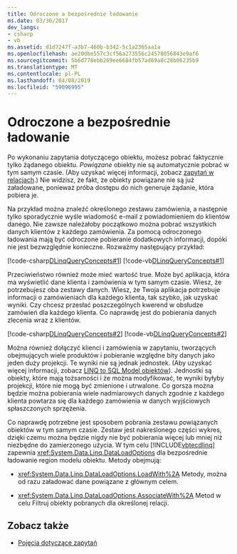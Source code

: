 ```yaml
---
title: Odroczone a bezpośrednie ładowanie
ms.date: 03/30/2017
dev_langs:
- csharp
- vb
ms.assetid: d1d7247f-a3b7-460b-b342-5c1a2365aa1a
ms.openlocfilehash: ae20dbe557c3cf56a273556c24578056843e9af6
ms.sourcegitcommit: 5b6d778ebb269ee6684fb57ad69a8c28b06235b9
ms.translationtype: MT
ms.contentlocale: pl-PL
ms.lasthandoff: 04/08/2019
ms.locfileid: "59096995"
---
```

# <a name="deferred-versus-immediate-loading"></a>Odroczone a bezpośrednie ładowanie
Po wykonaniu zapytania dotyczącego obiektu, możesz pobrać faktycznie tylko żądanego obiektu. *Powiązane* obiekty nie są automatycznie pobrać w tym samym czasie. (Aby uzyskać więcej informacji, zobacz [zapytań w relacjach](../../../../../../docs/framework/data/adonet/sql/linq/querying-across-relationships.md).) Nie widzisz, że fakt, że obiekty powiązane nie są już załadowane, ponieważ próba dostępu do nich generuje żądanie, która pobiera je.  
  
 Na przykład można znaleźć określonego zestawu zamówienia, a następnie tylko sporadycznie wyśle wiadomość e-mail z powiadomieniem do klientów danego. Nie zawsze należałoby początkowo można pobrać wszystkich danych klientów z każdego zamówienia. Za pomocą odroczonego ładowania mają być odroczone pobieranie dodatkowych informacji, dopóki nie jest bezwzględnie konieczne. Rozważmy następujący przykład:  
  
 [!code-csharp[DLinqQueryConcepts#1](../../../../../../samples/snippets/csharp/VS_Snippets_Data/DLinqQueryConcepts/cs/Program.cs#1)]
 [!code-vb[DLinqQueryConcepts#1](../../../../../../samples/snippets/visualbasic/VS_Snippets_Data/DLinqQueryConcepts/vb/Module1.vb#1)]  
  
 Przeciwieństwo również może mieć wartość true. Może być aplikacja, która ma wyświetlić dane klienta i zamówienia w tym samym czasie. Wiesz, że potrzebujesz oba zestawy danych. Wiesz, że Twoja aplikacja potrzebuje informacji o zamówieniach dla każdego klienta, tak szybko, jak uzyskać wyniki. Czy chcesz przesłać poszczególnych kwerend w obsłudze zamówień dla każdego klienta. Co naprawdę jest do pobierania danych zlecenia wraz z klientów.  
  
 [!code-csharp[DLinqQueryConcepts#2](../../../../../../samples/snippets/csharp/VS_Snippets_Data/DLinqQueryConcepts/cs/Program.cs#2)]
 [!code-vb[DLinqQueryConcepts#2](../../../../../../samples/snippets/visualbasic/VS_Snippets_Data/DLinqQueryConcepts/vb/Module1.vb#2)]  
  
 Można również dołączyć klienci i zamówienia w zapytaniu, tworzących obejmujących wiele produktów i pobieranie względne bity danych jako jeden duży projekcji. Te wyniki nie są jednak jednostek. (Aby uzyskać więcej informacji, zobacz [LINQ to SQL Model obiektów](../../../../../../docs/framework/data/adonet/sql/linq/the-linq-to-sql-object-model.md)). Jednostki są obiekty, które mają tożsamości i że można modyfikować, te wyniki byłyby projekcji, które nie mogą być zmienione i utrwalone. Co gorsza można będzie można pobierania wiele nadmiarowych danych zgodnie z każdego klienta powtarza się dla każdego zamówienia w danych wyjściowych spłaszczonych sprzężenia.  
  
 Co naprawdę potrzebne jest sposobem pobrania zestawu powiązanych obiektów w tym samym czasie. Zestaw jest nakreślonego części wykres, dzięki czemu można będzie nigdy nie być pobierania więcej lub mniej niż niezbędne do zamierzonego użycia. W tym celu [!INCLUDE[vbtecdlinq](../../../../../../includes/vbtecdlinq-md.md)] zapewnia <xref:System.Data.Linq.DataLoadOptions> dla bezpośrednie ładowanie region modelu obiektu. Metody obejmują:  
  
-   <xref:System.Data.Linq.DataLoadOptions.LoadWith%2A> Metody, można od razu załadować dane powiązane z głównym celem.  
  
-   <xref:System.Data.Linq.DataLoadOptions.AssociateWith%2A> Metod w celu Filtruj obiekty pobranych dla określonej relacji.  
  
## <a name="see-also"></a>Zobacz także

- [Pojęcia dotyczące zapytań](../../../../../../docs/framework/data/adonet/sql/linq/query-concepts.md)
